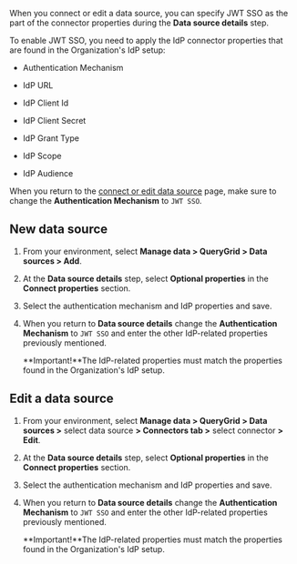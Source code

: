 When you connect or edit a data source, you can specify JWT SSO as the part of the connector properties during the **Data source details** step.

To enable JWT SSO, you need to apply the IdP connector properties that are found in the Organization's IdP setup:

-   Authentication Mechanism


-   IdP URL


-   IdP Client Id


-   IdP Client Secret


-   IdP Grant Type


-   IdP Scope


-   IdP Audience


When you return to the [connect or edit data source](znp1640282079399.md) page, make sure to change the **Authentication Mechanism** to `JWT SSO`.

## New data source


1.  From your environment, select **Manage data > QueryGrid > Data sources > Add**.


1.  At the **Data source details** step, select **Optional properties** in the **Connect properties** section.


1.  Select the authentication mechanism and IdP properties and save.


1.  When you return to **Data source details** change the **Authentication Mechanism** to `JWT SSO` and enter the other IdP-related properties previously mentioned.

    **Important!**The IdP-related properties must match the properties found in the Organization's IdP setup.


## Edit a data source


1.  From your environment, select **Manage data > QueryGrid > Data sources >** select data source **> Connectors tab >** select connector **> Edit**.


1.  At the **Data source details** step, select **Optional properties** in the **Connect properties** section.


1.  Select the authentication mechanism and IdP properties and save.


1.  When you return to **Data source details** change the **Authentication Mechanism** to `JWT SSO` and enter the other IdP-related properties previously mentioned.

    **Important!**The IdP-related properties must match the properties found in the Organization's IdP setup.


